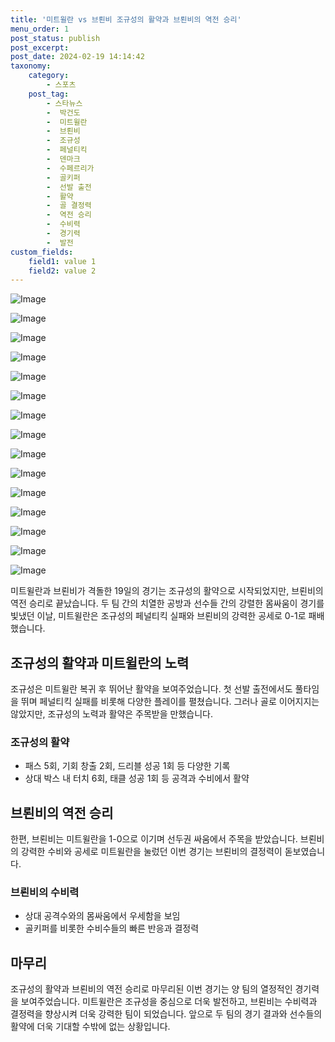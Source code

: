 ```yaml
---
title: '미트윌란 vs 브뢴비 조규성의 활약과 브뢴비의 역전 승리'
menu_order: 1
post_status: publish
post_excerpt: 
post_date: 2024-02-19 14:14:42
taxonomy:
    category:
        - 스포츠
    post_tag:
        - 스타뉴스
        -  박건도
        -  미트윌란
        -  브뢴비
        -  조규성
        -  페널티킥
        -  덴마크
        -  수페르리가
        -  골키퍼
        -  선발 출전
        -  활약
        -  골 결정력
        -  역전 승리
        -  수비력
        -  경기력
        -  발전
custom_fields:
    field1: value 1
    field2: value 2
---
```


![Image](https://imgnews.pstatic.net/image/108/2024/02/19/0003215687_001_20240219111601205.jpg?type=w647)

![Image](https://imgnews.pstatic.net/image/108/2024/02/19/0003215687_002_20240219111601458.jpg?type=w647)

![Image](https://imgnews.pstatic.net/image/108/2024/02/19/0003215687_003_20240219111602310.jpg?type=w647)

![Image](https://imgnews.pstatic.net/image/108/2024/02/19/0003215687_004_20240219111602625.jpg?type=w647)

![Image](https://imgnews.pstatic.net/image/108/2024/02/19/0003215687_005_20240219111602867.jpg?type=w647)

![Image](https://imgnews.pstatic.net/image/108/2024/02/19/0003215687_006_20240219111603165.jpg?type=w647)

![Image](https://imgnews.pstatic.net/image/108/2024/02/19/0003215687_007_20240219111603392.jpg?type=w647)

![Image](https://imgnews.pstatic.net/image/108/2024/02/19/0003215687_008_20240219111603504.jpg?type=w647)

![Image](https://imgnews.pstatic.net/image/108/2024/02/19/0003215687_009_20240219111603754.jpg?type=w647)

![Image](https://imgnews.pstatic.net/image/108/2024/02/19/0003215687_010_20240219111603874.jpg?type=w647)

![Image](https://imgnews.pstatic.net/image/108/2024/02/19/0003215687_011_20240219111604055.jpg?type=w647)

![Image](https://imgnews.pstatic.net/image/108/2024/02/19/0003215687_012_20240219111604094.jpg?type=w647)

![Image](https://imgnews.pstatic.net/image/108/2024/02/19/0003215687_013_20240219111604253.jpg?type=w647)

![Image](https://imgnews.pstatic.net/image/108/2024/02/19/0003215687_014_20240219111604291.jpg?type=w647)

![Image](https://imgnews.pstatic.net/image/108/2024/02/19/0003215687_015_20240219111604520.jpg?type=w647)

미트윌란과 브뢴비가 격돌한 19일의 경기는 조규성의 활약으로 시작되었지만, 브뢴비의 역전 승리로 끝났습니다. 두 팀 간의 치열한 공방과 선수들 간의 강렬한 몸싸움이 경기를 빛냈던 이날, 미트윌란은 조규성의 페널티킥 실패와 브뢴비의 강력한 공세로 0-1로 패배했습니다.
## 조규성의 활약과 미트윌란의 노력
조규성은 미트윌란 복귀 후 뛰어난 활약을 보여주었습니다. 첫 선발 출전에서도 풀타임을 뛰며 페널티킥 실패를 비롯해 다양한 플레이를 펼쳤습니다. 그러나 골로 이어지지는 않았지만, 조규성의 노력과 활약은 주목받을 만했습니다.
### 조규성의 활약
- 패스 5회, 기회 창출 2회, 드리블 성공 1회 등 다양한 기록
- 상대 박스 내 터치 6회, 태클 성공 1회 등 공격과 수비에서 활약
## 브뢴비의 역전 승리
한편, 브뢴비는 미트윌란을 1-0으로 이기며 선두권 싸움에서 주목을 받았습니다. 브뢴비의 강력한 수비와 공세로 미트윌란을 눌렀던 이번 경기는 브뢴비의 결정력이 돋보였습니다.
### 브뢴비의 수비력
- 상대 공격수와의 몸싸움에서 우세함을 보임
- 골키퍼를 비롯한 수비수들의 빠른 반응과 결정력
## 마무리
조규성의 활약과 브뢴비의 역전 승리로 마무리된 이번 경기는 양 팀의 열정적인 경기력을 보여주었습니다. 미트윌란은 조규성을 중심으로 더욱 발전하고, 브뢴비는 수비력과 결정력을 향상시켜 더욱 강력한 팀이 되었습니다. 앞으로 두 팀의 경기 결과와 선수들의 활약에 더욱 기대할 수밖에 없는 상황입니다.
